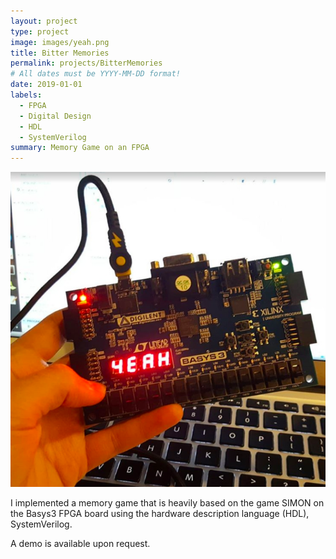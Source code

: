 ```yaml
---
layout: project
type: project
image: images/yeah.png
title: Bitter Memories 
permalink: projects/BitterMemories
# All dates must be YYYY-MM-DD format!
date: 2019-01-01
labels:
  - FPGA
  - Digital Design
  - HDL
  - SystemVerilog
summary: Memory Game on an FPGA
---
```


<img class="ui large right floated rounded image" src="../images/yeah.png">

I implemented a memory game that is heavily based on the game SIMON on the Basys3 FPGA board using the hardware description language (HDL), SystemVerilog.

A demo is available upon request.
